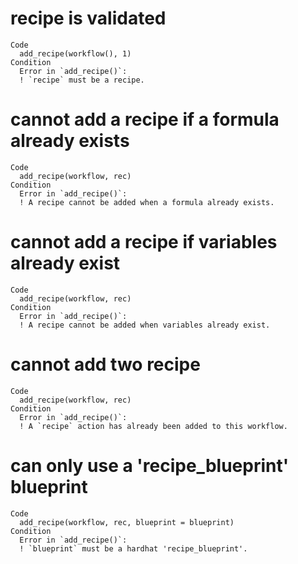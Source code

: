 # recipe is validated

    Code
      add_recipe(workflow(), 1)
    Condition
      Error in `add_recipe()`:
      ! `recipe` must be a recipe.

# cannot add a recipe if a formula already exists

    Code
      add_recipe(workflow, rec)
    Condition
      Error in `add_recipe()`:
      ! A recipe cannot be added when a formula already exists.

# cannot add a recipe if variables already exist

    Code
      add_recipe(workflow, rec)
    Condition
      Error in `add_recipe()`:
      ! A recipe cannot be added when variables already exist.

# cannot add two recipe

    Code
      add_recipe(workflow, rec)
    Condition
      Error in `add_recipe()`:
      ! A `recipe` action has already been added to this workflow.

# can only use a 'recipe_blueprint' blueprint

    Code
      add_recipe(workflow, rec, blueprint = blueprint)
    Condition
      Error in `add_recipe()`:
      ! `blueprint` must be a hardhat 'recipe_blueprint'.

